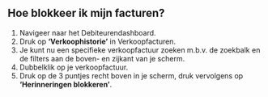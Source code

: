 ## Hoe blokkeer ik mijn facturen?
1.	Navigeer naar het Debiteurendashboard.
2.	Druk op **‘Verkoophistorie’** in Verkoopfacturen. 
3.	Je kunt nu een specifieke verkoopfactuur zoeken m.b.v. de zoekbalk en de filters aan de boven- en zijkant van je scherm.
4.	Dubbelklik op je verkoopfactuur.
5.	Druk op de 3 puntjes recht boven in je scherm, druk vervolgens op **‘Herinneringen blokkeren’**.

